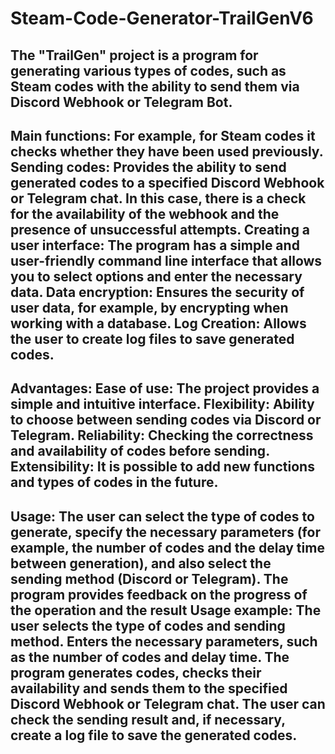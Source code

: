 # Steam-Code-Generator-TrailGenV6
The "TrailGen" project is a program for generating various types of codes, such as Steam codes with the ability to send them via Discord Webhook or Telegram Bot.
---------------------------------------------------------------------------------------------------------------------------------------------------------------------------------------------------------------------------------------------
Main functions:
For example, for Steam codes it checks whether they have been used previously.
Sending codes: Provides the ability to send generated codes to a specified Discord Webhook or Telegram chat. In this case, there is a check for the availability of the webhook and the presence of unsuccessful attempts.
Creating a user interface: The program has a simple and user-friendly command line interface that allows you to select options and enter the necessary data.
Data encryption: Ensures the security of user data, for example, by encrypting when working with a database.
Log Creation: Allows the user to create log files to save generated codes.
---------------------------------------------------------------------------------------------------------------------------------------------------------------------------------------------------------------------------------------------
Advantages:
Ease of use: The project provides a simple and intuitive interface.
Flexibility: Ability to choose between sending codes via Discord or Telegram.
Reliability: Checking the correctness and availability of codes before sending.
Extensibility: It is possible to add new functions and types of codes in the future.
---------------------------------------------------------------------------------------------------------------------------------------------------------------------------------------------------------------------------------------------
Usage:
The user can select the type of codes to generate, specify the necessary parameters (for example, the number of codes and the delay time between generation), and also select the sending method (Discord or Telegram). The program provides feedback on the progress of the operation and the result
Usage example:
The user selects the type of codes and sending method.
Enters the necessary parameters, such as the number of codes and delay time.
The program generates codes, checks their availability and sends them to the specified Discord Webhook or Telegram chat.
The user can check the sending result and, if necessary, create a log file to save the generated codes.
---------------------------------------------------------------------------------------------------------------------------------------------------------------------------------------------------------------------------------------------
